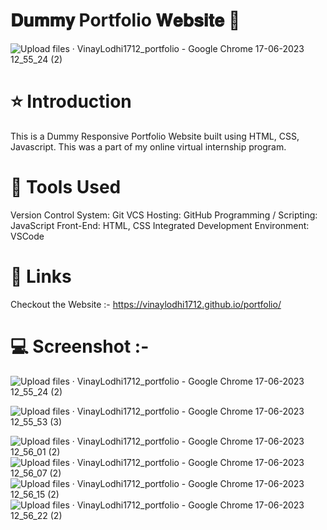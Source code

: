 # 𝐃𝐮𝐦𝐦𝐲 Portfolio 𝐖𝐞𝐛𝐬𝐢𝐭𝐞 🚀

![Upload files · VinayLodhi1712_portfolio - Google Chrome 17-06-2023 12_55_24 (2)](https://github.com/VinayLodhi1712/portfolio/assets/135756009/3565e95e-9743-4914-ae8a-0bd3b47174c3)

# ⭐ Introduction

This is a Dummy Responsive Portfolio Website built using HTML, CSS, Javascript. This was a part of my online virtual internship program.

# 🔨 Tools Used

Version Control System: Git
VCS Hosting: GitHub
Programming / Scripting: JavaScript
Front-End: HTML, CSS
Integrated Development Environment: VSCode

# 🔗 Links

Checkout the Website :- https://vinaylodhi1712.github.io/portfolio/

# 💻 Screenshot :- 


![Upload files · VinayLodhi1712_portfolio - Google Chrome 17-06-2023 12_55_24 (2)](https://github.com/VinayLodhi1712/portfolio/assets/135756009/c74b213d-036d-45dc-819d-98895a62430d)

![Upload files · VinayLodhi1712_portfolio - Google Chrome 17-06-2023 12_55_53 (3)](https://github.com/VinayLodhi1712/portfolio/assets/135756009/7478a65c-b2e4-43d0-8be6-700805ffe3f0)

![Upload files · VinayLodhi1712_portfolio - Google Chrome 17-06-2023 12_56_01 (2)](https://github.com/VinayLodhi1712/portfolio/assets/135756009/ad0901d6-4f5e-46d1-a1b7-df14fac6a639)
![Upload files · VinayLodhi1712_portfolio - Google Chrome 17-06-2023 12_56_07 (2)](https://github.com/VinayLodhi1712/portfolio/assets/135756009/8318226e-297c-417f-ab86-ecc141962449)
![Upload files · VinayLodhi1712_portfolio - Google Chrome 17-06-2023 12_56_15 (2)](https://github.com/VinayLodhi1712/portfolio/assets/135756009/60afc84c-0c10-485f-bdc7-48f5d4bbc9b5)
![Upload files · VinayLodhi1712_portfolio - Google Chrome 17-06-2023 12_56_22 (2)](https://github.com/VinayLodhi1712/portfolio/assets/135756009/9891b238-b140-4e13-a47e-e685ee681c4c)

